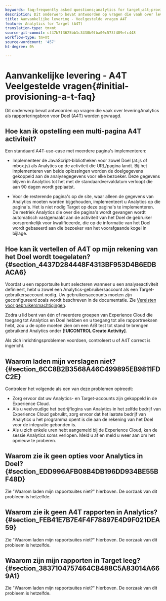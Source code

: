 ```yaml
---
keywords: faq;frequently asked questions;analytics for target;a4t;provisioning;provisioning;adobe Experience Cloud
description: Dit onderwerp bevat antwoorden op vragen die vaak over leveringAnalytics als rapporteringsbron voor Doel (A4T) worden gevraagd.
title: Aanvankelijke levering - Veelgestelde vragen A4T
feature: Analytics for Target (A4T)
translation-type: tm+mt
source-git-commit: cf47b7f3625bb1c3430b9fba00c573f489efc448
workflow-type: tm+mt
source-wordcount: '457'
ht-degree: 0%

---
```



# Aanvankelijke levering - A4T Veelgestelde vragen{#initial-provisioning-a-t-faq}

Dit onderwerp bevat antwoorden op vragen die vaak over leveringAnalytics als rapporteringsbron voor Doel (A4T) worden gevraagd.

## Hoe kan ik opstelling een multi-pagina A4T activiteit?

Een standaard A4T-use-case met meerdere pagina&#39;s implementeren:

* Implementeer de JavaScript-bibliotheken voor zowel Doel (at.js of mbox.js) als Analytics op de activiteit die URL/pagina landt. Bij het implementeren van beide oplossingen worden de doelgegevens gekoppeld aan de analysegegevens voor elke bezoeker. Deze gegevens blijven in Analytics tot het met de standaardvervaldatum verloopt die aan 90 dagen wordt geplaatst.

* Voor de resterende pagina&#39;s op de site, waar alleen de gegevens van Analytics moeten worden bijgehouden, implementeert u Analytics op die pagina&#39;s. Het is niet nodig Target op deze pagina&#39;s te implementeren. De metriek Analytics die over die pagina&#39;s wordt gevangen wordt automatisch vastgemaakt aan de activiteit van het Doel de gebruiker oorspronkelijk voor kwalificeerde, die op de informatie van het Doel wordt gebaseerd aan die bezoeker van het voorafgaande kogel in bijlage.

## Hoe kan ik vertellen of A4T op mijn rekening van het Doel wordt toegelaten? {#section_4437D284448F4313BF953D4B6EDBACA6}

Voordat u een rapportsuite kunt selecteren wanneer u een analyseactiviteit definieert, hebt u zowel een Analytics-gebruikersaccount als een Target-gebruikersaccount nodig. Uw gebruikersaccounts moeten zijn geconfigureerd zoals wordt beschreven in de documentatie. Zie [Vereisten voor gebruikersmachtigingen](/help/c-integrating-target-with-mac/a4t/account-reqs.md#concept_4BC06CAB00BF46FF9362AFE98656B083).

Zodra u lid bent van één of meerdere groepen van Experience Cloud die toegang tot Analytics en Doel hebben en u toegang tot alle rapportreeksen hebt, zou u de optie moeten zien om een A/B test tot stand te brengen gebruikend Analytics onder **[!UICONTROL Create Activity]**.

Als zich inrichtingsproblemen voordoen, controleert u of A4T correct is ingericht.

## Waarom laden mijn verslagen niet? {#section_6CC8B2B3568A46C499895EB9811FDC2E}

Controleer het volgende als een van deze problemen optreedt:

* Zorg ervoor dat uw Analytics- en Target-accounts zijn gekoppeld in de Experience Cloud.
* Als u veelvoudige het bedrijflogins van Analytics in het zelfde bedrijf van Experience Cloud gebruikt, zorg ervoor dat het laatste bedrijf van Analytics u het programma opent is die aan de rekening van het Doel voor de integratie gebonden is.
* Als u zich enkele uren hebt aangemeld bij de Experience Cloud, kan de sessie Analytics soms verlopen. Meld u af en meld u weer aan om het opnieuw te proberen.

## Waarom zie ik geen opties voor Analytics in Doel? {#section_EDD996AFB08B4DB196DD934BE55BF48D}

Zie &quot;Waarom laden mijn rapportsuites niet?&quot; hierboven. De oorzaak van dit probleem is hetzelfde.

## Waarom zie ik geen A4T rapporten in Analytics? {#section_FEB41E7B7E4F4F78897E4D9F021DEA59}

Zie &quot;Waarom laden mijn rapportsuites niet?&quot; hierboven. De oorzaak van dit probleem is hetzelfde.

## Waarom zijn mijn rapporten in Target leeg? {#section_3837104757464CB488C5A83014A669A1}

Zie &quot;Waarom laden mijn rapportsuites niet?&quot; hierboven. De oorzaak van dit probleem is hetzelfde.
